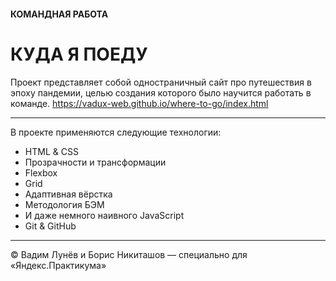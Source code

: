 #### КОМАНДНАЯ РАБОТА

# КУДА Я ПОЕДУ

Проект представляет собой одностраничный сайт про путешествия в эпоху пандемии, целью создания которого было научится работать в команде.
https://vadux-web.github.io/where-to-go/index.html

***

В проекте применяются следующие технологии:

* HTML & CSS
* Прозрачности и трансформации
* Flexbox
* Grid
* Адаптивная вёрстка
* Методология БЭМ
* И даже немного наивного JavaScript
* Git & GitHub

***

&COPY; Вадим Лунёв и Борис Никиташов — специально для «Яндекс.Практикума»
